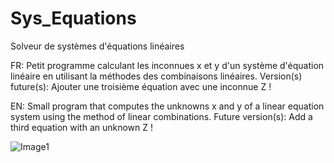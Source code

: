 # Sys_Equations
Solveur de systèmes d'équations linéaires

FR: Petit programme calculant les inconnues x et y d'un système d'équation linéaire en utilisant 
la méthodes des combinaisons linéaires. 
Version(s) future(s): Ajouter une troisième équation avec une inconnue Z ! 

EN: Small program that computes the unknowns x and y of a linear equation system using 
the method of linear combinations. 
Future version(s): Add a third equation with an unknown Z ! 

![Image1](https://user-images.githubusercontent.com/89702597/191247254-51d821a3-c760-498f-9086-781c312ed0f9.png)
